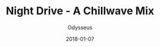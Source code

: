 ---
title: "Night Drive - A Chillwave Mix"
subtitle: "Odysseus"
customForwardUrl: "https://www.youtube.com/watch?v=emNgfuw8vlA"
displayImg: "https://img.youtube.com/vi/emNgfuw8vlA/0.jpg"
date: "2018-01-07"
newTab: true 
---